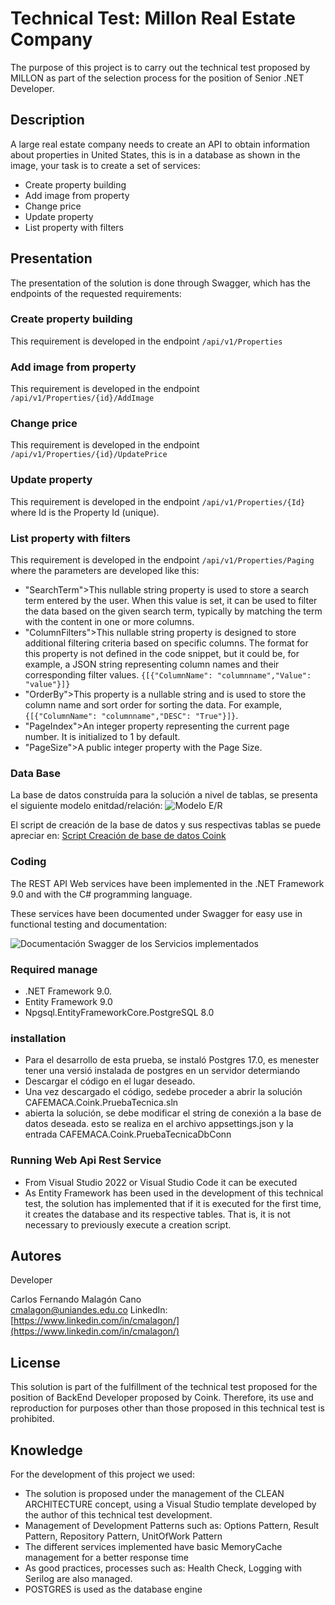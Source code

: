 # Technical Test: Millon Real Estate Company

The purpose of this project is to carry out the technical test proposed by MILLON as part of the selection process for the position of Senior .NET Developer.

## Description

A large real estate company needs to create an API to obtain information about properties in United States, this is in a database as shown in the image, your task is to create a set of services:
* Create property building
* Add image from property
* Change price
* Update property
* List property with filters

## Presentation
The presentation of the solution is done through Swagger, which has the endpoints of the requested requirements:
### Create property building
This requirement is developed in the endpoint `/api/v1/Properties`
### Add image from property
This requirement is developed in the endpoint `/api/v1/Properties/{id}/AddImage`
### Change price
This requirement is developed in the endpoint `/api/v1/Properties/{id}/UpdatePrice`
### Update property
This requirement is developed in the endpoint `/api/v1/Properties/{Id}` where Id is the Property Id (unique).
### List property with filters
This requirement is developed in the endpoint `/api/v1/Properties/Paging` where the parameters are developed like this:
* "SearchTerm">This nullable string property is used to store a search term entered by the user. When this value is set, it can be used to filter the data based on the given search term, typically by matching the term with the content in one or more columns.
* "ColumnFilters">This nullable string property is designed to store additional filtering criteria based on specific columns. The format for this property is not defined in the code snippet, but it could be, for example, a JSON string representing column names and their corresponding filter values. `{[{"ColumnName": "columnname","Value": "value"}]}`
* "OrderBy">This property is a nullable string and is used to store the column name and sort order for sorting the data. For example, `{[{"ColumnName": "columnname","DESC": "True"}]}`.
* "PageIndex">An integer property representing the current page number. It is initialized to 1 by default.
* "PageSize">A public integer property with the Page Size.

### Data Base
La base de datos construída para la solución a nivel de tablas, se presenta el siguiente modelo enitdad/relación:
![Modelo E/R](/images/CoinkDB.png)

El script de creación de la base de datos y sus respectivas tablas se puede apreciar en: [Script Creación de base de datos Coink](ScriptsDB/ScriptCreateCoinkDB.sql)

### Coding
The REST API Web services have been implemented in the .NET Framework 9.0 and with the C# programming language.

These services have been documented under Swagger for easy use in functional testing and documentation:

![Documentación Swagger de los Servicios implementados](/images/SwaggerServicios.png)



### Required manage
* .NET Framework 9.0.
* Entity Framework 9.0
* Npgsql.EntityFrameworkCore.PostgreSQL 8.0

### installation

* Para el desarrollo de esta prueba, se instaló Postgres 17.0, es menester tener una versió instalada de postgres en un servidor determiando
* Descargar el código en el lugar deseado.
* Una vez descargado el código, sedebe proceder a abrir la solución CAFEMACA.Coink.PruebaTecnica.sln
* abierta la solución, se debe modificar el string de conexión a la base de datos deseada. esto se realiza en el archivo appsettings.json y la entrada CAFEMACA.Coink.PruebaTecnicaDbConn

### Running Web Api Rest Service

* From Visual Studio 2022 or Visual Studio Code it can be executed
* As Entity Framework has been used in the development of this technical test, the solution has implemented that if it is executed for the first time, it creates the database and its respective tables. That is, it is not necessary to previously execute a creation script.
  
## Autores

Developer

Carlos Fernando Malagón Cano  
[cmalagon@uniandes.edu.co](mailto:cmalagon@uniandes.edu.co)
LinkedIn: [https://www.linkedin.com/in/cmalagon/](https://www.linkedin.com/in/cmalagon/)

## License

This solution is part of the fulfillment of the technical test proposed for the position of BackEnd Developer proposed by Coink.
Therefore, its use and reproduction for purposes other than those proposed in this technical test is prohibited.

## Knowledge

For the development of this project we used:
* The solution is proposed under the management of the CLEAN ARCHITECTURE concept, using a Visual Studio template developed by the author of this technical test development.
* Management of Development Patterns such as: Options Pattern, Result Pattern, Repository Pattern, UnitOfWork Pattern
* The different services implemented have basic MemoryCache management for a better response time
* As good practices, processes such as: Health Check, Logging with Serilog are also managed.
* POSTGRES is used as the database engine
